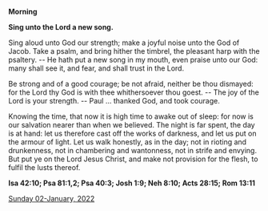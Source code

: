 **Morning**

**Sing unto the Lord a new song.**
 
Sing aloud unto God our strength; make a joyful noise unto the God of Jacob. Take a psalm, and bring hither the timbrel, the pleasant harp with the psaltery. -- He hath put a new song in my mouth, even praise unto our God: many shall see it, and fear, and shall trust in the Lord.
 
Be strong and of a good courage; be not afraid, neither be thou dismayed: for the Lord thy God is with thee whithersoever thou goest. -- The joy of the Lord is your strength. -- Paul ... thanked God, and took courage.
 
Knowing the time, that now it is high time to awake out of sleep: for now is our salvation nearer than when we believed. The night is far spent, the day is at hand: let us therefore cast off the works of darkness, and let us put on the armour of light. Let us walk honestly, as in the day; not in rioting and drunkenness, not in chambering and wantonness, not in strife and envying. But put ye on the Lord Jesus Christ, and make not provision for the flesh, to fulfil the lusts thereof.  

**Isa 42:10; Psa 81:1,2; Psa 40:3; Josh 1:9; Neh 8:10; Acts 28:15; Rom 13:11**

[Sunday 02-January, 2022](https://t.me/daily_light)
